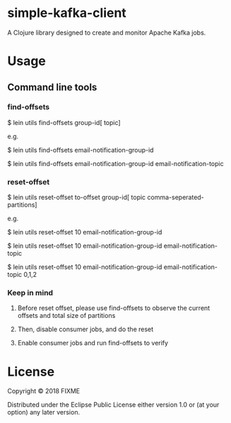 # simple-kafka-client

A Clojure library designed to create and monitor Apache Kafka jobs.

# Usage

## Command line tools

### find-offsets

  $ lein utils find-offsets group-id[ topic]

  e.g.

  $ lein utils find-offsets email-notification-group-id

  $ lein utils find-offsets email-notification-group-id email-notification-topic

### reset-offset

  $ lein utils reset-offset to-offset group-id[ topic comma-seperated-partitions]

  e.g.

  $ lein utils reset-offset 10 email-notification-group-id

  $ lein utils reset-offset 10 email-notification-group-id email-notification-topic

  $ lein utils reset-offset 10 email-notification-group-id email-notification-topic 0,1,2

### Keep in mind

1. Before reset offset, please use find-offsets to observe the current offsets and total size of partitions

2. Then, disable consumer jobs, and do the reset

3. Enable consumer jobs and run find-offsets to verify

# License

Copyright © 2018 FIXME

Distributed under the Eclipse Public License either version 1.0 or (at
your option) any later version.
